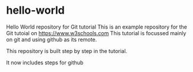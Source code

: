 # hello-world
Hello World repository for Git tutorial
This is an example repository for the Git tutoial on https://www.w3schools.com
This tutorial is focussed mainly on git and using github as its remote.

This repository is built step by step in the tutorial.

It now includes steps for github
